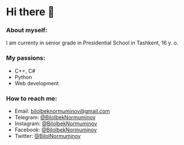 # Hi there 👋

<!--
**BilolbekNormuminov/BilolbekNormuminov** is a ✨ _special_ ✨ repository because its `README.md` (this file) appears on your GitHub profile.

Here are some ideas to get you started:

- 🔭 I’m currently working on nothing
- 🌱 I’m currently learning web-dev
- 👯 I’m looking to collaborate on my personal blog
- 🤔 I’m looking for help with ...
- 💬 Ask me about c++
- 📫 How to reach me: ...
- 😄 Pronouns: ...
- ⚡ Fun fact: ...
-->

### About myself:
I am currenty in senior grade in Presidential School in Tashkent, 16 y. o.

### My passions:
- C++, C#
- Python
- Web development

### How to reach me:
- Email: bilolbeknormuminov@gmail.com
- Telegram: [@BilolbekNormuminov](https://t.me/BilolbekNormuminov)
- Instagram: [@BilolbekNormuminov](https://instagram.com/BilolbekNormuminov)
- Facebook: [@BilolbekNormuminov](https://facebook.com/BilolbekNormuminov)
- Twitter: [@BilolNormuminov](https://twitter.com/BilolNormuminov)
